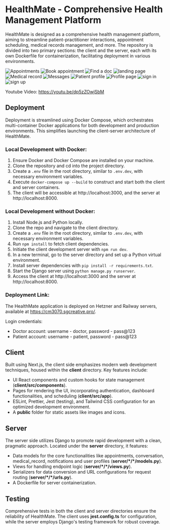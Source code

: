 # HealthMate - Comprehensive Health Management Platform

HealthMate is designed as a comprehensive health management platform, aiming to streamline patient-practitioner interactions, appointment scheduling, medical records management, and more. The repository is divided into two primary sections: the client and the server, each with its own Dockerfile for containerization, facilitating deployment in various environments.

![Appointments](screenshots/Appointments.png)
![Book appointment](<screenshots/Book appointment.png>)
![Find a doc](<screenshots/Find a doc.jpg>)
![landing page](<screenshots/landing page.png>)
![Medical record](<screenshots/Medical record.png>)
![Messages](screenshots/Messages.png)
![Patient profile](<screenshots/Patient profile.png>)
![Profile page](<screenshots/Profile page.png>)
![sign in](<screenshots/sign in.png>)
![sign up](<screenshots/sign up.png>)

Youtube Video: https://youtu.be/dp5zZOwjSbM

## Deployment

Deployment is streamlined using Docker Compose, which orchestrates multi-container Docker applications for both development and production environments. This simplifies launching the client-server architecture of HealthMate.

### Local Development with Docker:

1. Ensure Docker and Docker Compose are installed on your machine.
2. Clone the repository and cd into the project directory.
3. Create a `.env` file in the root directory, similar to `.env.dev`, with necessary environment variables.
4. Execute `docker-compose up --build` to construct and start both the client and server containers.
5. The client will be accessible at http://localhost:3000, and the server at http://localhost:8000.

### Local Development without Docker:

1. Install Node.js and Python locally.
2. Clone the repo and navigate to the client directory.
3. Create a `.env` file in the root directory, similar to `.env.dev`, with necessary environment variables.
4. Run `npm install` to fetch client dependencies.
5. Initiate the client development server with `npm run dev`.
6. In a new terminal, go to the server directory and set up a Python virtual environment.
7. Install server dependencies with `pip install -r requirements.txt`.
8. Start the Django server using `python manage.py runserver`.
9. Access the client at http://localhost:3000 and the server at http://localhost:8000.

### Deployment Link:

The HealthMate application is deployed on Hetzner and Railway servers, available at https://cm3070.sgcreative.pro/.

Login credentials:

- Doctor account: username - doctor, password - pass@123
- Patient account: username - patient, password - pass@123

## Client

Built using Next.js, the client side emphasizes modern web development techniques, housed within the **client** directory. Key features include:

- UI React components and custom hooks for state management (**client/src/components**).
- Pages for rendering the UI, incorporating authentication, dashboard functionalities, and scheduling (**client/src/app**).
- ESLint, Prettier, Jest (testing), and Tailwind CSS configuration for an optimized development environment.
- A **public** folder for static assets like images and icons.

## Server

The server side utilizes Django to promote rapid development with a clean, pragmatic approach. Located under the **server** directory, it features:

- Data models for the core functionalities like appointments, conversation, medical_record, notifications and user profiles (**server/\*/\*/models.py**).
- Views for handling endpoint logic (**server/\*/\*/views.py**).
- Serializers for data conversion and URL configurations for request routing (**server/\*/\*/urls.py**).
- A Dockerfile for server containerization.

## Testing

Comprehensive tests in both the client and server directories ensure the reliability of HealthMate. The client uses **jest.config.ts** for configuration, while the server employs Django's testing framework for robust coverage.

